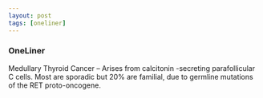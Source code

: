 ```yaml
---
layout: post
tags: [oneliner]
---
```



### OneLiner

Medullary Thyroid Cancer – Arises from calcitonin -secreting parafollicular C cells. Most are sporadic but 20% are familial, due to germline mutations of the RET proto-oncogene.

